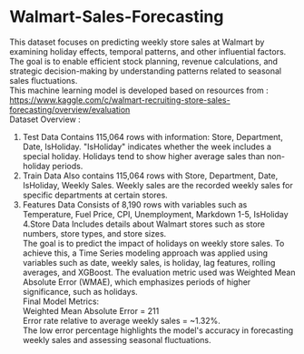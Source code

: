 # Walmart-Sales-Forecasting <br>
This dataset focuses on predicting weekly store sales at Walmart by examining holiday effects, temporal patterns, and other influential factors. The goal is to enable efficient stock planning, revenue calculations, and strategic decision-making by understanding patterns related to seasonal sales fluctuations. <br>
This machine learning model is developed based on resources from : https://www.kaggle.com/c/walmart-recruiting-store-sales-forecasting/overview/evaluation <br>
Dataset Overview : <br>
1. Test Data Contains 115,064 rows with information: Store, Department, Date, IsHoliday. "IsHoliday" indicates whether the week includes a special holiday. Holidays tend to show higher average sales than non-holiday periods. <br>
2. Train Data Also contains 115,064 rows with Store, Department, Date, IsHoliday, Weekly Sales. Weekly sales are the recorded weekly sales for specific departments at certain stores. <br>
3. Features Data Consists of 8,190 rows with variables such as Temperature, Fuel Price, CPI, Unemployment, Markdown 1-5, IsHoliday <br>
4.Store Data Includes details about Walmart stores such as store numbers, store types, and store sizes. <br>
The goal is to predict the impact of holidays on weekly store sales. To achieve this, a Time Series modeling approach was applied using variables such as date, weekly sales, is holiday, lag features, rolling averages, and XGBoost. The evaluation metric used was Weighted Mean Absolute Error (WMAE), which emphasizes periods of higher significance, such as holidays. <br>
Final Model Metrics: <br>
Weighted Mean Absolute Error = 211 <br>
Error rate relative to average weekly sales = ~1.32%. <br>
The low error percentage highlights the model's accuracy in forecasting weekly sales and assessing seasonal fluctuations.
